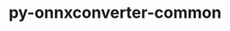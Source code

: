 ---
title: "py-onnxconverter-common"
layout: cache
categories: [package, develop]
meta: {"versions": ["1.9.0"], "compilers": ["apple-clang@=14.0.0", "apple-clang@=14.0.3", "gcc@=11.3.0", "gcc@=7.3.1"], "oss": ["amzn2", "ubuntu22.04", "ventura"], "platforms": ["darwin", "linux"], "targets": ["aarch64", "ivybridge", "x86_64_v3"], "stacks": ["ml-darwin-aarch64-mps", "ml-linux-x86_64-cpu", "ml-linux-x86_64-cuda", "ml-linux-x86_64-rocm", "root"], "num_specs": 48, "num_specs_by_stack": {"root": 48, "ml-darwin-aarch64-mps": 5, "ml-linux-x86_64-cuda": 5, "ml-linux-x86_64-rocm": 5, "ml-linux-x86_64-cpu": 5}}
spec_details: [{"hash": "uprtfeh6kohvi42c22za63us2yn2m3pl", "compiler": "apple-clang@=14.0.0", "versions": ["1.9.0"], "os": "ventura", "platform": "darwin", "target": "aarch64", "variants": ["build_system=python_pip"], "stacks": ["root", "ml-darwin-aarch64-mps"], "size": "-", "tarball": "https://binaries.spack.io/develop/build_cache/darwin-ventura-aarch64/apple-clang-14.0.0/py-onnxconverter-common-1.9.0/darwin-ventura-aarch64-apple-clang-14.0.0-py-onnxconverter-common-1.9.0-uprtfeh6kohvi42c22za63us2yn2m3pl.spack"}, {"hash": "zgi623elhgv7ll3jkray6fxk6f7uiodn", "compiler": "apple-clang@=14.0.0", "versions": ["1.9.0"], "os": "ventura", "platform": "darwin", "target": "aarch64", "variants": ["build_system=python_pip"], "stacks": ["root", "ml-darwin-aarch64-mps"], "size": "-", "tarball": "https://binaries.spack.io/develop/build_cache/darwin-ventura-aarch64/apple-clang-14.0.0/py-onnxconverter-common-1.9.0/darwin-ventura-aarch64-apple-clang-14.0.0-py-onnxconverter-common-1.9.0-zgi623elhgv7ll3jkray6fxk6f7uiodn.spack"}, {"hash": "lo4ouxfm2nuhnx5y7ars4ci3eo74eyry", "compiler": "apple-clang@=14.0.0", "versions": ["1.9.0"], "os": "ventura", "platform": "darwin", "target": "aarch64", "variants": ["build_system=python_pip"], "stacks": ["root"], "size": "-", "tarball": "https://binaries.spack.io/develop/build_cache/darwin-ventura-aarch64/apple-clang-14.0.0/py-onnxconverter-common-1.9.0/darwin-ventura-aarch64-apple-clang-14.0.0-py-onnxconverter-common-1.9.0-lo4ouxfm2nuhnx5y7ars4ci3eo74eyry.spack"}, {"hash": "uadfywc32xesnf4wbvlvzipbcoqmf73d", "compiler": "apple-clang@=14.0.0", "versions": ["1.9.0"], "os": "ventura", "platform": "darwin", "target": "aarch64", "variants": ["build_system=python_pip"], "stacks": ["root"], "size": "-", "tarball": "https://binaries.spack.io/develop/build_cache/darwin-ventura-aarch64/apple-clang-14.0.0/py-onnxconverter-common-1.9.0/darwin-ventura-aarch64-apple-clang-14.0.0-py-onnxconverter-common-1.9.0-uadfywc32xesnf4wbvlvzipbcoqmf73d.spack"}, {"hash": "c3sx2ktscfuh6qpzhphslsun62md6xwy", "compiler": "apple-clang@=14.0.0", "versions": ["1.9.0"], "os": "ventura", "platform": "darwin", "target": "aarch64", "variants": ["build_system=python_pip"], "stacks": ["root", "ml-darwin-aarch64-mps"], "size": "-", "tarball": "https://binaries.spack.io/develop/build_cache/darwin-ventura-aarch64/apple-clang-14.0.0/py-onnxconverter-common-1.9.0/darwin-ventura-aarch64-apple-clang-14.0.0-py-onnxconverter-common-1.9.0-c3sx2ktscfuh6qpzhphslsun62md6xwy.spack"}, {"hash": "mmdmk6ropvr4rqnjfcwm55yjotvszslt", "compiler": "apple-clang@=14.0.0", "versions": ["1.9.0"], "os": "ventura", "platform": "darwin", "target": "aarch64", "variants": ["build_system=python_pip"], "stacks": ["root", "ml-darwin-aarch64-mps"], "size": "-", "tarball": "https://binaries.spack.io/develop/build_cache/darwin-ventura-aarch64/apple-clang-14.0.0/py-onnxconverter-common-1.9.0/darwin-ventura-aarch64-apple-clang-14.0.0-py-onnxconverter-common-1.9.0-mmdmk6ropvr4rqnjfcwm55yjotvszslt.spack"}, {"hash": "fvmqsibbllmtxjmanumubaush45xx7pm", "compiler": "apple-clang@=14.0.0", "versions": ["1.9.0"], "os": "ventura", "platform": "darwin", "target": "aarch64", "variants": ["build_system=python_pip"], "stacks": ["root", "ml-darwin-aarch64-mps"], "size": "-", "tarball": "https://binaries.spack.io/develop/build_cache/darwin-ventura-aarch64/apple-clang-14.0.0/py-onnxconverter-common-1.9.0/darwin-ventura-aarch64-apple-clang-14.0.0-py-onnxconverter-common-1.9.0-fvmqsibbllmtxjmanumubaush45xx7pm.spack"}, {"hash": "bc2xc3lhqdmxcxgyx7kx4o7gkepjwcsk", "compiler": "apple-clang@=14.0.0", "versions": ["1.9.0"], "os": "ventura", "platform": "darwin", "target": "aarch64", "variants": ["build_system=python_pip"], "stacks": ["root"], "size": "-", "tarball": "https://binaries.spack.io/develop/build_cache/darwin-ventura-aarch64/apple-clang-14.0.0/py-onnxconverter-common-1.9.0/darwin-ventura-aarch64-apple-clang-14.0.0-py-onnxconverter-common-1.9.0-bc2xc3lhqdmxcxgyx7kx4o7gkepjwcsk.spack"}, {"hash": "pkw34dybowstf5n2dashvkqbeubh5hhg", "compiler": "apple-clang@=14.0.0", "versions": ["1.9.0"], "os": "ventura", "platform": "darwin", "target": "aarch64", "variants": ["build_system=python_pip"], "stacks": ["root"], "size": "-", "tarball": "https://binaries.spack.io/develop/build_cache/darwin-ventura-aarch64/apple-clang-14.0.0/py-onnxconverter-common-1.9.0/darwin-ventura-aarch64-apple-clang-14.0.0-py-onnxconverter-common-1.9.0-pkw34dybowstf5n2dashvkqbeubh5hhg.spack"}, {"hash": "hunuuafj4cjhcn5qr3mqlnhpbj5ruond", "compiler": "apple-clang@=14.0.0", "versions": ["1.9.0"], "os": "ventura", "platform": "darwin", "target": "aarch64", "variants": ["build_system=python_pip"], "stacks": ["root"], "size": "-", "tarball": "https://binaries.spack.io/develop/build_cache/darwin-ventura-aarch64/apple-clang-14.0.0/py-onnxconverter-common-1.9.0/darwin-ventura-aarch64-apple-clang-14.0.0-py-onnxconverter-common-1.9.0-hunuuafj4cjhcn5qr3mqlnhpbj5ruond.spack"}, {"hash": "hal7xthtd5vlru5dk2cptnovoprlilri", "compiler": "apple-clang@=14.0.0", "versions": ["1.9.0"], "os": "ventura", "platform": "darwin", "target": "aarch64", "variants": ["build_system=python_pip"], "stacks": ["root"], "size": "-", "tarball": "https://binaries.spack.io/develop/build_cache/darwin-ventura-aarch64/apple-clang-14.0.0/py-onnxconverter-common-1.9.0/darwin-ventura-aarch64-apple-clang-14.0.0-py-onnxconverter-common-1.9.0-hal7xthtd5vlru5dk2cptnovoprlilri.spack"}, {"hash": "jjfs66fzi4k6mfv3bcdym35kcintebmq", "compiler": "apple-clang@=14.0.3", "versions": ["1.9.0"], "os": "ventura", "platform": "darwin", "target": "aarch64", "variants": ["build_system=python_pip"], "stacks": ["root"], "size": "-", "tarball": "https://binaries.spack.io/develop/build_cache/darwin-ventura-aarch64/apple-clang-14.0.3/py-onnxconverter-common-1.9.0/darwin-ventura-aarch64-apple-clang-14.0.3-py-onnxconverter-common-1.9.0-jjfs66fzi4k6mfv3bcdym35kcintebmq.spack"}, {"hash": "o3efjikt5zwjoogit7jwu5bcywsh7nva", "compiler": "apple-clang@=14.0.3", "versions": ["1.9.0"], "os": "ventura", "platform": "darwin", "target": "aarch64", "variants": ["build_system=python_pip"], "stacks": ["root"], "size": "-", "tarball": "https://binaries.spack.io/develop/build_cache/darwin-ventura-aarch64/apple-clang-14.0.3/py-onnxconverter-common-1.9.0/darwin-ventura-aarch64-apple-clang-14.0.3-py-onnxconverter-common-1.9.0-o3efjikt5zwjoogit7jwu5bcywsh7nva.spack"}, {"hash": "trlqmpgmrj3xg6plkfwmhbwbwzkwigg6", "compiler": "apple-clang@=14.0.3", "versions": ["1.9.0"], "os": "ventura", "platform": "darwin", "target": "aarch64", "variants": ["build_system=python_pip"], "stacks": ["root"], "size": "-", "tarball": "https://binaries.spack.io/develop/build_cache/darwin-ventura-aarch64/apple-clang-14.0.3/py-onnxconverter-common-1.9.0/darwin-ventura-aarch64-apple-clang-14.0.3-py-onnxconverter-common-1.9.0-trlqmpgmrj3xg6plkfwmhbwbwzkwigg6.spack"}, {"hash": "xwwe4bl2cjbvdpgauw7v3t2npwgdz25a", "compiler": "apple-clang@=14.0.3", "versions": ["1.9.0"], "os": "ventura", "platform": "darwin", "target": "aarch64", "variants": ["build_system=python_pip"], "stacks": ["root"], "size": "-", "tarball": "https://binaries.spack.io/develop/build_cache/darwin-ventura-aarch64/apple-clang-14.0.3/py-onnxconverter-common-1.9.0/darwin-ventura-aarch64-apple-clang-14.0.3-py-onnxconverter-common-1.9.0-xwwe4bl2cjbvdpgauw7v3t2npwgdz25a.spack"}, {"hash": "jvpnc4jhxn52fmhwn24bni65rfunbh3r", "compiler": "apple-clang@=14.0.3", "versions": ["1.9.0"], "os": "ventura", "platform": "darwin", "target": "aarch64", "variants": ["build_system=python_pip"], "stacks": ["root"], "size": "-", "tarball": "https://binaries.spack.io/develop/build_cache/darwin-ventura-aarch64/apple-clang-14.0.3/py-onnxconverter-common-1.9.0/darwin-ventura-aarch64-apple-clang-14.0.3-py-onnxconverter-common-1.9.0-jvpnc4jhxn52fmhwn24bni65rfunbh3r.spack"}, {"hash": "vqfvg3sodd7cea6lnbbag3o7iwfcypvk", "compiler": "apple-clang@=14.0.3", "versions": ["1.9.0"], "os": "ventura", "platform": "darwin", "target": "aarch64", "variants": ["build_system=python_pip"], "stacks": ["root"], "size": "-", "tarball": "https://binaries.spack.io/develop/build_cache/darwin-ventura-aarch64/apple-clang-14.0.3/py-onnxconverter-common-1.9.0/darwin-ventura-aarch64-apple-clang-14.0.3-py-onnxconverter-common-1.9.0-vqfvg3sodd7cea6lnbbag3o7iwfcypvk.spack"}, {"hash": "xkvux2w4cnfv47sesshdab25r63rqqvy", "compiler": "apple-clang@=14.0.3", "versions": ["1.9.0"], "os": "ventura", "platform": "darwin", "target": "aarch64", "variants": ["build_system=python_pip"], "stacks": ["root"], "size": "-", "tarball": "https://binaries.spack.io/develop/build_cache/darwin-ventura-aarch64/apple-clang-14.0.3/py-onnxconverter-common-1.9.0/darwin-ventura-aarch64-apple-clang-14.0.3-py-onnxconverter-common-1.9.0-xkvux2w4cnfv47sesshdab25r63rqqvy.spack"}, {"hash": "lzuli22tgv5kyhg5ybf6ik4kxoheydry", "compiler": "apple-clang@=14.0.3", "versions": ["1.9.0"], "os": "ventura", "platform": "darwin", "target": "aarch64", "variants": ["build_system=python_pip"], "stacks": ["root"], "size": "-", "tarball": "https://binaries.spack.io/develop/build_cache/darwin-ventura-aarch64/apple-clang-14.0.3/py-onnxconverter-common-1.9.0/darwin-ventura-aarch64-apple-clang-14.0.3-py-onnxconverter-common-1.9.0-lzuli22tgv5kyhg5ybf6ik4kxoheydry.spack"}, {"hash": "lqnbqt4ap2vtzxdfjxxapjwtktvfgk5d", "compiler": "gcc@=7.3.1", "versions": ["1.9.0"], "os": "amzn2", "platform": "linux", "target": "ivybridge", "variants": ["build_system=python_pip"], "stacks": ["root"], "size": "-", "tarball": "https://binaries.spack.io/develop/build_cache/linux-amzn2-ivybridge/gcc-7.3.1/py-onnxconverter-common-1.9.0/linux-amzn2-ivybridge-gcc-7.3.1-py-onnxconverter-common-1.9.0-lqnbqt4ap2vtzxdfjxxapjwtktvfgk5d.spack"}, {"hash": "lvmr75moguaocv5brxji2g3u6f6feat7", "compiler": "gcc@=7.3.1", "versions": ["1.9.0"], "os": "amzn2", "platform": "linux", "target": "ivybridge", "variants": ["build_system=python_pip"], "stacks": ["root"], "size": "-", "tarball": "https://binaries.spack.io/develop/build_cache/linux-amzn2-ivybridge/gcc-7.3.1/py-onnxconverter-common-1.9.0/linux-amzn2-ivybridge-gcc-7.3.1-py-onnxconverter-common-1.9.0-lvmr75moguaocv5brxji2g3u6f6feat7.spack"}, {"hash": "of6z4kj3aikfhdepw3o6axxaful47zhf", "compiler": "gcc@=7.3.1", "versions": ["1.9.0"], "os": "amzn2", "platform": "linux", "target": "ivybridge", "variants": ["build_system=python_pip"], "stacks": ["root"], "size": "-", "tarball": "https://binaries.spack.io/develop/build_cache/linux-amzn2-ivybridge/gcc-7.3.1/py-onnxconverter-common-1.9.0/linux-amzn2-ivybridge-gcc-7.3.1-py-onnxconverter-common-1.9.0-of6z4kj3aikfhdepw3o6axxaful47zhf.spack"}, {"hash": "vjfmxn3ef72ufwk34egnmro3fpxp3vgz", "compiler": "gcc@=7.3.1", "versions": ["1.9.0"], "os": "amzn2", "platform": "linux", "target": "x86_64_v3", "variants": ["build_system=python_pip"], "stacks": ["root"], "size": "-", "tarball": "https://binaries.spack.io/develop/build_cache/linux-amzn2-x86_64_v3/gcc-7.3.1/py-onnxconverter-common-1.9.0/linux-amzn2-x86_64_v3-gcc-7.3.1-py-onnxconverter-common-1.9.0-vjfmxn3ef72ufwk34egnmro3fpxp3vgz.spack"}, {"hash": "p44gjjzesrygpiwaklx3wigztapga4xr", "compiler": "gcc@=7.3.1", "versions": ["1.9.0"], "os": "amzn2", "platform": "linux", "target": "x86_64_v3", "variants": ["build_system=python_pip"], "stacks": ["root"], "size": "-", "tarball": "https://binaries.spack.io/develop/build_cache/linux-amzn2-x86_64_v3/gcc-7.3.1/py-onnxconverter-common-1.9.0/linux-amzn2-x86_64_v3-gcc-7.3.1-py-onnxconverter-common-1.9.0-p44gjjzesrygpiwaklx3wigztapga4xr.spack"}, {"hash": "ehortptu6hiptyr47o42tjjcol6g3uky", "compiler": "gcc@=7.3.1", "versions": ["1.9.0"], "os": "amzn2", "platform": "linux", "target": "x86_64_v3", "variants": [], "stacks": ["root"], "size": "-", "tarball": "https://binaries.spack.io/develop/build_cache/linux-amzn2-x86_64_v3/gcc-7.3.1/py-onnxconverter-common-1.9.0/linux-amzn2-x86_64_v3-gcc-7.3.1-py-onnxconverter-common-1.9.0-ehortptu6hiptyr47o42tjjcol6g3uky.spack"}, {"hash": "dd7tnzrdmq7zklax3r2kefjsd7znyrzi", "compiler": "gcc@=7.3.1", "versions": ["1.9.0"], "os": "amzn2", "platform": "linux", "target": "x86_64_v3", "variants": [], "stacks": ["root"], "size": "-", "tarball": "https://binaries.spack.io/develop/build_cache/linux-amzn2-x86_64_v3/gcc-7.3.1/py-onnxconverter-common-1.9.0/linux-amzn2-x86_64_v3-gcc-7.3.1-py-onnxconverter-common-1.9.0-dd7tnzrdmq7zklax3r2kefjsd7znyrzi.spack"}, {"hash": "3watahkzfrdj2v3fumof53gdrmp64wfn", "compiler": "gcc@=7.3.1", "versions": ["1.9.0"], "os": "amzn2", "platform": "linux", "target": "x86_64_v3", "variants": ["build_system=python_pip"], "stacks": ["root"], "size": "-", "tarball": "https://binaries.spack.io/develop/build_cache/linux-amzn2-x86_64_v3/gcc-7.3.1/py-onnxconverter-common-1.9.0/linux-amzn2-x86_64_v3-gcc-7.3.1-py-onnxconverter-common-1.9.0-3watahkzfrdj2v3fumof53gdrmp64wfn.spack"}, {"hash": "4fgrillcglhsudc5fbp4rhvjoucjkkn3", "compiler": "gcc@=7.3.1", "versions": ["1.9.0"], "os": "amzn2", "platform": "linux", "target": "x86_64_v3", "variants": ["build_system=python_pip"], "stacks": ["root"], "size": "-", "tarball": "https://binaries.spack.io/develop/build_cache/linux-amzn2-x86_64_v3/gcc-7.3.1/py-onnxconverter-common-1.9.0/linux-amzn2-x86_64_v3-gcc-7.3.1-py-onnxconverter-common-1.9.0-4fgrillcglhsudc5fbp4rhvjoucjkkn3.spack"}, {"hash": "fywggxtjblch26jdevj6eta7qv5k27qy", "compiler": "gcc@=7.3.1", "versions": ["1.9.0"], "os": "amzn2", "platform": "linux", "target": "x86_64_v3", "variants": ["build_system=python_pip"], "stacks": ["root"], "size": "-", "tarball": "https://binaries.spack.io/develop/build_cache/linux-amzn2-x86_64_v3/gcc-7.3.1/py-onnxconverter-common-1.9.0/linux-amzn2-x86_64_v3-gcc-7.3.1-py-onnxconverter-common-1.9.0-fywggxtjblch26jdevj6eta7qv5k27qy.spack"}, {"hash": "dfvuiq2kiddlyhtvhij7qoytqbxez46g", "compiler": "gcc@=7.3.1", "versions": ["1.9.0"], "os": "amzn2", "platform": "linux", "target": "x86_64_v3", "variants": ["build_system=python_pip"], "stacks": ["root"], "size": "-", "tarball": "https://binaries.spack.io/develop/build_cache/linux-amzn2-x86_64_v3/gcc-7.3.1/py-onnxconverter-common-1.9.0/linux-amzn2-x86_64_v3-gcc-7.3.1-py-onnxconverter-common-1.9.0-dfvuiq2kiddlyhtvhij7qoytqbxez46g.spack"}, {"hash": "tijmcw4zwb2d3pi2deaeqa2jwbx5qa3j", "compiler": "gcc@=11.3.0", "versions": ["1.9.0"], "os": "ubuntu22.04", "platform": "linux", "target": "x86_64_v3", "variants": ["build_system=python_pip"], "stacks": ["root"], "size": "-", "tarball": "https://binaries.spack.io/develop/build_cache/linux-ubuntu22.04-x86_64_v3/gcc-11.3.0/py-onnxconverter-common-1.9.0/linux-ubuntu22.04-x86_64_v3-gcc-11.3.0-py-onnxconverter-common-1.9.0-tijmcw4zwb2d3pi2deaeqa2jwbx5qa3j.spack"}, {"hash": "aoqwh3jvstteec64admd5uc3lsbztq33", "compiler": "gcc@=11.3.0", "versions": ["1.9.0"], "os": "ubuntu22.04", "platform": "linux", "target": "x86_64_v3", "variants": ["build_system=python_pip"], "stacks": ["root"], "size": "-", "tarball": "https://binaries.spack.io/develop/build_cache/linux-ubuntu22.04-x86_64_v3/gcc-11.3.0/py-onnxconverter-common-1.9.0/linux-ubuntu22.04-x86_64_v3-gcc-11.3.0-py-onnxconverter-common-1.9.0-aoqwh3jvstteec64admd5uc3lsbztq33.spack"}, {"hash": "lqk7chplmcqd4w7l45ho6vzx6lcxt65j", "compiler": "gcc@=11.3.0", "versions": ["1.9.0"], "os": "ubuntu22.04", "platform": "linux", "target": "x86_64_v3", "variants": ["build_system=python_pip"], "stacks": ["root"], "size": "-", "tarball": "https://binaries.spack.io/develop/build_cache/linux-ubuntu22.04-x86_64_v3/gcc-11.3.0/py-onnxconverter-common-1.9.0/linux-ubuntu22.04-x86_64_v3-gcc-11.3.0-py-onnxconverter-common-1.9.0-lqk7chplmcqd4w7l45ho6vzx6lcxt65j.spack"}, {"hash": "vc5cmsgdwqtdgqwr6gygfq7d543bv3md", "compiler": "gcc@=11.3.0", "versions": ["1.9.0"], "os": "ubuntu22.04", "platform": "linux", "target": "x86_64_v3", "variants": ["build_system=python_pip"], "stacks": ["ml-linux-x86_64-cuda", "ml-linux-x86_64-rocm", "root", "ml-linux-x86_64-cpu"], "size": "-", "tarball": "https://binaries.spack.io/develop/build_cache/linux-ubuntu22.04-x86_64_v3/gcc-11.3.0/py-onnxconverter-common-1.9.0/linux-ubuntu22.04-x86_64_v3-gcc-11.3.0-py-onnxconverter-common-1.9.0-vc5cmsgdwqtdgqwr6gygfq7d543bv3md.spack"}, {"hash": "tlvb5ioxnkneds6bdmjy4y67opuem7pw", "compiler": "gcc@=11.3.0", "versions": ["1.9.0"], "os": "ubuntu22.04", "platform": "linux", "target": "x86_64_v3", "variants": ["build_system=python_pip"], "stacks": ["ml-linux-x86_64-cuda", "ml-linux-x86_64-rocm", "root", "ml-linux-x86_64-cpu"], "size": "-", "tarball": "https://binaries.spack.io/develop/build_cache/linux-ubuntu22.04-x86_64_v3/gcc-11.3.0/py-onnxconverter-common-1.9.0/linux-ubuntu22.04-x86_64_v3-gcc-11.3.0-py-onnxconverter-common-1.9.0-tlvb5ioxnkneds6bdmjy4y67opuem7pw.spack"}, {"hash": "ktvm6mewblobmde7jqxrukn2ja6pvnwe", "compiler": "gcc@=11.3.0", "versions": ["1.9.0"], "os": "ubuntu22.04", "platform": "linux", "target": "x86_64_v3", "variants": ["build_system=python_pip"], "stacks": ["root"], "size": "-", "tarball": "https://binaries.spack.io/develop/build_cache/linux-ubuntu22.04-x86_64_v3/gcc-11.3.0/py-onnxconverter-common-1.9.0/linux-ubuntu22.04-x86_64_v3-gcc-11.3.0-py-onnxconverter-common-1.9.0-ktvm6mewblobmde7jqxrukn2ja6pvnwe.spack"}, {"hash": "t5fvnyrn2rhbl27qv37qmqj573tpkkqg", "compiler": "gcc@=11.3.0", "versions": ["1.9.0"], "os": "ubuntu22.04", "platform": "linux", "target": "x86_64_v3", "variants": ["build_system=python_pip"], "stacks": ["root"], "size": "-", "tarball": "https://binaries.spack.io/develop/build_cache/linux-ubuntu22.04-x86_64_v3/gcc-11.3.0/py-onnxconverter-common-1.9.0/linux-ubuntu22.04-x86_64_v3-gcc-11.3.0-py-onnxconverter-common-1.9.0-t5fvnyrn2rhbl27qv37qmqj573tpkkqg.spack"}, {"hash": "f76w2qdakt3ht2bo4bx6tp7km5i3jubi", "compiler": "gcc@=11.3.0", "versions": ["1.9.0"], "os": "ubuntu22.04", "platform": "linux", "target": "x86_64_v3", "variants": ["build_system=python_pip"], "stacks": ["ml-linux-x86_64-cuda", "ml-linux-x86_64-rocm", "root", "ml-linux-x86_64-cpu"], "size": "-", "tarball": "https://binaries.spack.io/develop/build_cache/linux-ubuntu22.04-x86_64_v3/gcc-11.3.0/py-onnxconverter-common-1.9.0/linux-ubuntu22.04-x86_64_v3-gcc-11.3.0-py-onnxconverter-common-1.9.0-f76w2qdakt3ht2bo4bx6tp7km5i3jubi.spack"}, {"hash": "2uoqmizq4a3sjnlskaonfqdsz2tryr4h", "compiler": "gcc@=11.3.0", "versions": ["1.9.0"], "os": "ubuntu22.04", "platform": "linux", "target": "x86_64_v3", "variants": ["build_system=python_pip"], "stacks": ["root"], "size": "-", "tarball": "https://binaries.spack.io/develop/build_cache/linux-ubuntu22.04-x86_64_v3/gcc-11.3.0/py-onnxconverter-common-1.9.0/linux-ubuntu22.04-x86_64_v3-gcc-11.3.0-py-onnxconverter-common-1.9.0-2uoqmizq4a3sjnlskaonfqdsz2tryr4h.spack"}, {"hash": "3deoulgnrsg67whdt36fcm4vzr5oy656", "compiler": "gcc@=11.3.0", "versions": ["1.9.0"], "os": "ubuntu22.04", "platform": "linux", "target": "x86_64_v3", "variants": ["build_system=python_pip"], "stacks": ["ml-linux-x86_64-cuda", "ml-linux-x86_64-rocm", "root", "ml-linux-x86_64-cpu"], "size": "-", "tarball": "https://binaries.spack.io/develop/build_cache/linux-ubuntu22.04-x86_64_v3/gcc-11.3.0/py-onnxconverter-common-1.9.0/linux-ubuntu22.04-x86_64_v3-gcc-11.3.0-py-onnxconverter-common-1.9.0-3deoulgnrsg67whdt36fcm4vzr5oy656.spack"}, {"hash": "cnplunxzfptu2dva3sccryuhyghl77lh", "compiler": "gcc@=11.3.0", "versions": ["1.9.0"], "os": "ubuntu22.04", "platform": "linux", "target": "x86_64_v3", "variants": ["build_system=python_pip"], "stacks": ["ml-linux-x86_64-cuda", "ml-linux-x86_64-rocm", "root", "ml-linux-x86_64-cpu"], "size": "-", "tarball": "https://binaries.spack.io/develop/build_cache/linux-ubuntu22.04-x86_64_v3/gcc-11.3.0/py-onnxconverter-common-1.9.0/linux-ubuntu22.04-x86_64_v3-gcc-11.3.0-py-onnxconverter-common-1.9.0-cnplunxzfptu2dva3sccryuhyghl77lh.spack"}, {"hash": "jio3zplakdlulxfealougrv3lrazxay3", "compiler": "gcc@=11.3.0", "versions": ["1.9.0"], "os": "ubuntu22.04", "platform": "linux", "target": "x86_64_v3", "variants": ["build_system=python_pip"], "stacks": ["root"], "size": "-", "tarball": "https://binaries.spack.io/develop/build_cache/linux-ubuntu22.04-x86_64_v3/gcc-11.3.0/py-onnxconverter-common-1.9.0/linux-ubuntu22.04-x86_64_v3-gcc-11.3.0-py-onnxconverter-common-1.9.0-jio3zplakdlulxfealougrv3lrazxay3.spack"}, {"hash": "vjjie7mi6pw5pfzoiyjmketx3ysaajc7", "compiler": "gcc@=11.3.0", "versions": ["1.9.0"], "os": "ubuntu22.04", "platform": "linux", "target": "x86_64_v3", "variants": ["build_system=python_pip"], "stacks": ["root"], "size": "-", "tarball": "https://binaries.spack.io/develop/build_cache/linux-ubuntu22.04-x86_64_v3/gcc-11.3.0/py-onnxconverter-common-1.9.0/linux-ubuntu22.04-x86_64_v3-gcc-11.3.0-py-onnxconverter-common-1.9.0-vjjie7mi6pw5pfzoiyjmketx3ysaajc7.spack"}, {"hash": "axcisj5h2ogqbz6p2jry55p53jb3upjq", "compiler": "gcc@=11.3.0", "versions": ["1.9.0"], "os": "ubuntu22.04", "platform": "linux", "target": "x86_64_v3", "variants": ["build_system=python_pip"], "stacks": ["root"], "size": "-", "tarball": "https://binaries.spack.io/develop/build_cache/linux-ubuntu22.04-x86_64_v3/gcc-11.3.0/py-onnxconverter-common-1.9.0/linux-ubuntu22.04-x86_64_v3-gcc-11.3.0-py-onnxconverter-common-1.9.0-axcisj5h2ogqbz6p2jry55p53jb3upjq.spack"}, {"hash": "hn2chdtsmf7azmjwrocb6ungi5qxhe3u", "compiler": "gcc@=11.3.0", "versions": ["1.9.0"], "os": "ubuntu22.04", "platform": "linux", "target": "x86_64_v3", "variants": ["build_system=python_pip"], "stacks": ["root"], "size": "-", "tarball": "https://binaries.spack.io/develop/build_cache/linux-ubuntu22.04-x86_64_v3/gcc-11.3.0/py-onnxconverter-common-1.9.0/linux-ubuntu22.04-x86_64_v3-gcc-11.3.0-py-onnxconverter-common-1.9.0-hn2chdtsmf7azmjwrocb6ungi5qxhe3u.spack"}, {"hash": "5rma4tmhd7jtlodqaxx7zfcrczx3npcc", "compiler": "gcc@=11.3.0", "versions": ["1.9.0"], "os": "ubuntu22.04", "platform": "linux", "target": "x86_64_v3", "variants": ["build_system=python_pip"], "stacks": ["root"], "size": "-", "tarball": "https://binaries.spack.io/develop/build_cache/linux-ubuntu22.04-x86_64_v3/gcc-11.3.0/py-onnxconverter-common-1.9.0/linux-ubuntu22.04-x86_64_v3-gcc-11.3.0-py-onnxconverter-common-1.9.0-5rma4tmhd7jtlodqaxx7zfcrczx3npcc.spack"}, {"hash": "mn3zxc665futy5plgtwpy5f6yz2bpyui", "compiler": "gcc@=11.3.0", "versions": ["1.9.0"], "os": "ubuntu22.04", "platform": "linux", "target": "x86_64_v3", "variants": ["build_system=python_pip"], "stacks": ["root"], "size": "-", "tarball": "https://binaries.spack.io/develop/build_cache/linux-ubuntu22.04-x86_64_v3/gcc-11.3.0/py-onnxconverter-common-1.9.0/linux-ubuntu22.04-x86_64_v3-gcc-11.3.0-py-onnxconverter-common-1.9.0-mn3zxc665futy5plgtwpy5f6yz2bpyui.spack"}, {"hash": "mdh5dkmee7k2l2s6c34nuvvz326uyoht", "compiler": "gcc@=11.3.0", "versions": ["1.9.0"], "os": "ubuntu22.04", "platform": "linux", "target": "x86_64_v3", "variants": ["build_system=python_pip"], "stacks": ["root"], "size": "-", "tarball": "https://binaries.spack.io/develop/build_cache/linux-ubuntu22.04-x86_64_v3/gcc-11.3.0/py-onnxconverter-common-1.9.0/linux-ubuntu22.04-x86_64_v3-gcc-11.3.0-py-onnxconverter-common-1.9.0-mdh5dkmee7k2l2s6c34nuvvz326uyoht.spack"}]
---